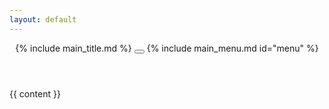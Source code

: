 ```yaml
---
layout: default
---
```

<header>
    {% include main_title.md %}
    <button id="menuToggler">
        <div></div>
        <div></div>
        <div></div>
    </button>
    {% include main_menu.md id="menu" %}
</header>
<main>
{{ content }}
</main>